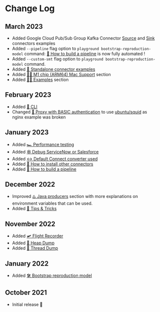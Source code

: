 # Change Log

## March 2023


- Added Google Cloud Pub/Sub Group Kafka Connector [Source](https://github.com/vdesabou/kafka-docker-playground/tree/master/connect/connect-gcp-google-pubsub-source) and [Sink](https://github.com/vdesabou/kafka-docker-playground/tree/master/connect/connect-gcp-google-pubsub-sink) connectors examples
- Added `--pipeline` flag option to `playground bootstrap-reproduction-model` command: [🧑‍ How to build a pipeline](/how-to-build-your-own?id=%f0%9f%94%9b-how-to-build-a-pipeline) is now fully automated !
- Added `--custom-smt` flag option to `playground bootstrap-reproduction-model` command.
- Added [🔂 Standalone connector examples](/content)
- Added [🧑‍💻 M1 chip (ARM64) Mac Support](/how-to-use?id=%f0%9f%a7%91%f0%9f%92%bb-m1-chip-arm64-mac-support) section
- Added [🧑‍🎓 Examples](/examples) section

## February 2023

- Added [🧠 CLI](/how-to-use?id=%f0%9f%a7%a0-cli)
- Changed [🔐 Proxy with BASIC authentication](/how-to-build-your-own?id=%f0%9f%94%90-proxy-with-basic-authentication) to use [ubuntu/squid](https://hub.docker.com/r/ubuntu/squid) as nginx example was broken

## January 2023

- Added [🏎️ Performance testing](/how-to-build-your-own?id=%f0%9f%8f%8e%ef%b8%8f-performance-testing)
- Added [🕸️ Debug ServiceNow or Salesforce](/how-to-build-your-own?id=%f0%9f%95%b8%ef%b8%8f-debug-servicenow-or-salesforce)
- Added [↔️ Default Connect converter used](/how-it-works?id=%e2%86%94%ef%b8%8f-default-connect-converter-used)
- Added [🧙 How to install other connectors](/how-to-build-your-own?id=%f0%9f%a7%99-how-to-install-other-connector)
- Added [🧑‍ How to build a pipeline](/how-to-build-your-own?id=%f0%9f%94%9b-how-to-build-a-pipeline)

## December 2022

- Improved [♨️ Java producers](/how-to-build-your-own?id=%e2%99%a8%ef%b8%8f-java-producers) section with more explanations on environment variables that can be used.
- Added [🎁 Tips & Tricks](/tips-and-tricks)

## November 2022

- Added [🛩️ Flight Recorder](/how-to-build-your-own?id=%f0%9f%9b%a9%ef%b8%8f-flight-recorder)
- Added [👻 Heap Dump](/how-to-build-your-own?id=%f0%9f%91%bb-heap-dump)
- Added [🎯 Thread Dump](/how-to-build-your-own?id=%f0%9f%8e%af-thread-dump)

## January 2022

- Added [🛠 Bootstrap reproduction model](/how-to-build-your-own?id=%F0%9F%9B%A0-bootstrap-reproduction-model)

## October 2021

- Initial release 🥳